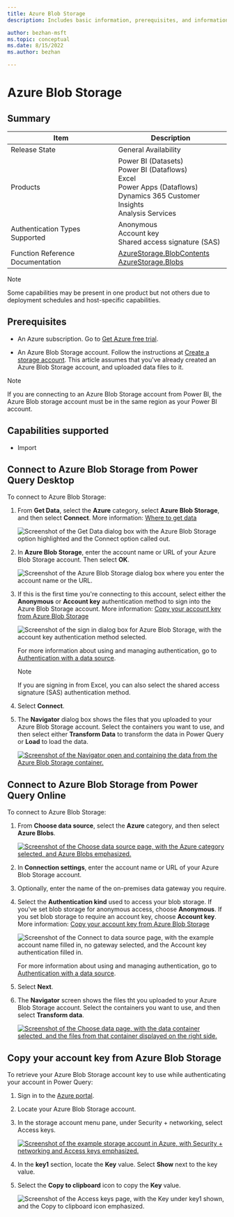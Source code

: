 ```yaml
---
title: Azure Blob Storage
description: Includes basic information, prerequisites, and information on how to connect to Azure Blob Storage.

author: bezhan-msft
ms.topic: conceptual
ms.date: 8/15/2022
ms.author: bezhan

---
```


# Azure Blob Storage

## Summary

| Item | Description |
| ---- | ----------- |
| Release State | General Availability |
| Products | Power BI (Datasets)<br/>Power BI (Dataflows)<br/>Excel<br/>Power Apps (Dataflows)<br/>Dynamics 365 Customer Insights<br/>Analysis Services |
| Authentication Types Supported | Anonymous<br/>Account key<br/>Shared access signature (SAS) |
| Function Reference Documentation | [AzureStorage.BlobContents](/powerquery-m/azurestorage-blobcontents)<br/>[AzureStorage.Blobs](/powerquery-m/azurestorage-blobs) |

>[!Note]
> Some capabilities may be present in one product but not others due to deployment schedules and host-specific capabilities.

## Prerequisites

* An Azure subscription. Go to [Get Azure free trial](https://azure.microsoft.com/pricing/free-trial/).

* An Azure Blob Storage account. Follow the instructions at [Create a storage account](/azure/storage/common/storage-account-create?tabs=azure-portal). This article assumes that you've already created an Azure Blob Storage account, and uploaded data files to it.

>[!NOTE]
> If you are connecting to an Azure Blob Storage account from Power BI, the Azure Blob storage account must be in the same region as your Power BI account.

## Capabilities supported

* Import

## Connect to Azure Blob Storage from Power Query Desktop

To connect to Azure Blob Storage:

1. From **Get Data**, select the **Azure** category, select **Azure Blob Storage**, and then select **Connect**. More information: [Where to get data](../where-to-get-data.md)

   ![Screenshot of the Get Data dialog box with the Azure Blob Storage option highlighted and the Connect option called out.](./media/azure-blob-storage/get-data.png)

2. In **Azure Blob Storage**, enter the account name or URL of your Azure Blob Storage account. Then select **OK**.

    ![Screenshot of the Azure Blob Storage dialog box where you enter the account name or the URL.](./media/azure-blob-storage/enter-account-name.png)

3. If this is the first time you're connecting to this account, select either the **Anonymous** or **Account key** authentication method to sign into the Azure Blob Storage account. More information: [Copy your account key from Azure Blob Storage](#copy-your-account-key-from-azure-blob-storage)

   ![Screenshot of the sign in dialog box for Azure Blob Storage, with the account key authentication method selected.](./media/azure-blob-storage/sign-in-desktop.png)

   For more information about using and managing authentication, go to [Authentication with a data source](../connectorauthentication.md).

   >[!NOTE]
   > If you are signing in from Excel, you can also select the shared access signature (SAS) authentication method.

4. Select **Connect**.

5. The **Navigator** dialog box shows the files that you uploaded to your Azure Blob Storage account. Select the containers you want to use, and then select either **Transform Data** to transform the data in Power Query or **Load** to load the data.

   [![Screenshot of the Navigator open and containing the data from the Azure Blob Storage container.](./media/azure-blob-storage/navigator-desktop.png)](./media/azure-blob-storage/navigator-desktop.png#lightbox)

## Connect to Azure Blob Storage from Power Query Online

To connect to Azure Blob Storage:

1. From **Choose data source**, select the **Azure** category, and then select **Azure Blobs**.

   [![Screenshot of the Choose data source page, with the Azure category selected, and Azure Blobs emphasized.](./media/azure-blob-storage/choose-data-source.png)](./media/azure-blob-storage/choose-data-source.png#lightbox)

2. In **Connection settings**, enter the account name or URL of your Azure Blob Storage account.

3. Optionally, enter the name of the on-premises data gateway you require.

4. Select the **Authentication kind** used to access your blob storage. If you've set blob storage for anonymous access, choose **Anonymous**. If you set blob storage to require an account key, choose **Account key**. More information: [Copy your account key from Azure Blob Storage](#copy-your-account-key-from-azure-blob-storage)

   ![Screenshot of the Connect to data source page, with the example account name filled in, no gateway selected, and the Account key authentication filled in.](./media/azure-blob-storage/settings-and-credentials.png)

   For more information about using and managing authentication, go to [Authentication with a data source](../connectorauthentication.md).

5. Select **Next**.

6. The **Navigator** screen shows the files tht you uploaded to your Azure Blob Storage account. Select the containers you want to use, and then select **Transform data**.

   [![Screenshot of the Choose data page, with the data container selected, and the files from that container displayed on the right side.](./media/azure-blob-storage/navigator-online.png)](./media/azure-blob-storage/navigator-online.png#lightbox)

## Copy your account key from Azure Blob Storage

To retrieve your Azure Blob Storage account key to use while authenticating your account in Power Query:

1. Sign in to the [Azure portal](https://portal.azure.com/).

2. Locate your Azure Blob Storage account.

3. In the storage account menu pane, under Security + networking, select Access keys.

   [![Screenshot of the example storage account in Azure, with Security + networking and Access keys emphasized.](./media/azure-blob-storage/access-key-location.png)](./media/azure-blob-storage/access-key-location.png#lightbox)

4. In the **key1** section, locate the **Key** value. Select **Show** next to the key value.

5. Select the **Copy to clipboard** icon to copy the **Key** value.

   ![Screenshot of the Access keys page, with the Key under key1 shown, and the Copy to clipboard icon emphasized.](./media/azure-blob-storage/account-key-location.png)
